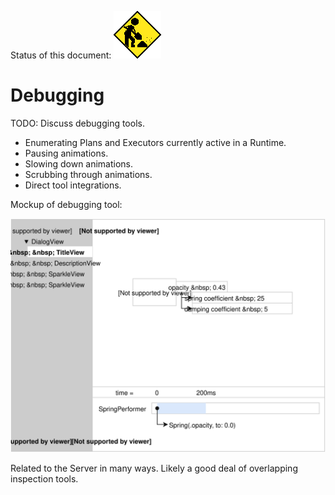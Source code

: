 Status of this document:
![](../_assets/under-construction-flashing-barracade-animation.gif)

# Debugging

TODO: Discuss debugging tools.

- Enumerating Plans and Executors currently active in a Runtime.
- Pausing animations.
- Slowing down animations.
- Scrubbing through animations.
- Direct tool integrations.

Mockup of debugging tool:

![](../_assets/MaterialMotionDebugger.svg)

Related to the Server in many ways. Likely a good deal of overlapping inspection tools.